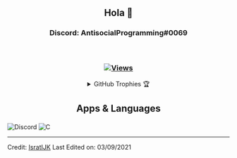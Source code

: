 <h2 align="center"> Hola 🖤<br/></h2> 
<h3 align="center"> Discord: AntisocialProgramming#0069<br> <br>
<br> <br>
  <a href="https://github.com/AntisocialProgramming" target="_blank">
    <img src="https://komarev.com/ghpvc/?username=AntisocialProgramming&label=Views&color=brightgreen&style=flat-square" alt="Views" />
  </a>
  </h3>   
                             
                    
<details align="center"> 
  <summary>GitHub Trophies 🏆</summary>
<p align="center">
  <a href="https://github.com/ryo-ma/github-profile-trophy" target="_blank">
    <img src="https://github-profile-trophy.vercel.app/?username=AntisocialProgramming&theme=gruvbox"/>
  </a>
</p>
</details>


<h2 align="center">

 Apps & Languages 
</h2>

![Discord](https://img.shields.io/badge/Discord-7289DA?style=for-the-badge&logo=discord&logoColor=white)
![C](https://img.shields.io/badge/C-00599C?style=for-the-badge&logo=c&logoColor=white)



</div>

----------
Credit: [IsratIJK](https://github.com/IsratIJK)
Last Edited on: 03/09/2021
